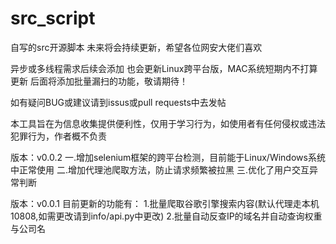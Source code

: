 # src_script
自写的src开源脚本
未来将会持续更新，希望各位网安大佬们喜欢

异步或多线程需求后续会添加
也会更新Linux跨平台版，MAC系统短期内不打算更新
后面将添加批量漏扫的功能，敬请期待！

如有疑问BUG或建议请到issus或pull requests中去发帖

本工具旨在为信息收集提供便利性，仅用于学习行为，如使用者有任何侵权或违法犯罪行为，作者概不负责

版本：v0.0.2
一.增加selenium框架的跨平台检测，目前能于Linux/Windows系统中正常使用
二.增加代理池爬取方法，防止请求频繁被拉黑
三.优化了用户交互异常判断


版本：v0.0.1
目前更新的功能有：
1.批量爬取谷歌引擎搜索内容(默认代理走本机10808,如需更改请到info/api.py中更改)
2.批量自动反查IP的域名并自动查询权重与公司名
